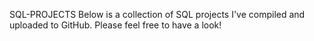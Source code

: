 SQL-PROJECTS
Below is a collection of SQL projects I've compiled and uploaded to GitHub. Please feel free to have a look!
